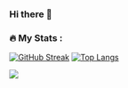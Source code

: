 ### Hi there 👋

<!--
**nikoeremeev/nikoeremeev** is a ✨ _special_ ✨ repository because its `README.md` (this file) appears on your GitHub profile.

Here are some ideas to get you started:

- 🔭 I’m currently working on ...
- 🌱 I’m currently learning ...
- 👯 I’m looking to collaborate on ...
- 🤔 I’m looking for help with ...
- 💬 Ask me about ...
- 📫 How to reach me: ...
- 😄 Pronouns: ...
- ⚡ Fun fact: ...
-->

### :fire: My Stats :
[![GitHub Streak](http://github-readme-streak-stats.herokuapp.com?user=nikoeremeev&theme=dark&background=000000)](https://git.io/streak-stats)
[![Top Langs](https://github-readme-stats.vercel.app/api/top-langs/?username=nikoeremeev)](https://github.com/anuraghazra/github-readme-stats)

![](https://komarev.com/ghpvc/?username=nikoeremeev)
